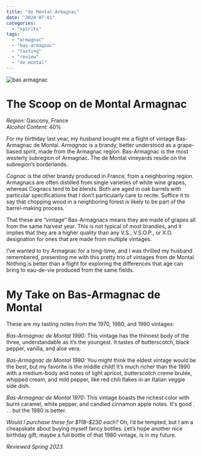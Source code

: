 ```yaml
---
title: "de Montal Armagnac"
date: "2024-07-01"
categories:
  - "spirits"
tags:
  - "armagnac"
  - "bas-armagnac"
  - "tasting"
  - "review"
  - "de montal"
---
```


![bas armagnac](https://thegourmez.netlify.app/img/sections/spirits.jpg)

# The Scoop on de Montal Armagnac

*Region:* Gascony, France\
*Alcohol Content:* 40%

For my birthday last year, my husband bought me a flight of vintage Bas-Armagnac de Montal. _Armagnac_ is a brandy, better understood as a grape-based spirit, made from the Armagnac region. Bas-Armagnac is the most westerly subregion of Armagnac. The de Montal vineyards reside on the subregion’s borderlands.

_Cognac_ is the other brandy produced in France, from a neighboring region. Armagnacs are often distilled from single varieties of white wine grapes, whereas Cognacs tend to be blends. Both are aged in oak barrels with particular specifications that I don’t particularly care to recite. Suffice it to say that chopping wood in a neighboring forest is likely to be part of the barrel-making process.

That these are “vintage” Bas-Armagnacs means they are made of grapes all from the same harvest year. This is not typical of most brandies, and it implies that they are a higher quality than any V.S., V.S.O.P., or X.O. designation for ones that are made from multiple vintages.

I’ve wanted to try Armagnac for a long-time, and I was thrilled my husband remembered, presenting me with this pretty trio of vintages from de Montal. Nothing is better than a flight for exploring the differences that age can bring to eau-de-vie produced from the same fields.

# My Take on Bas-Armagnac de Montal

These are my tasting notes from the 1970, 1980, and 1990 vintages:

*Bas-Armagnac de Montal 1990:* This vintage has the thinnest body of the three, understandable as it’s the youngest. It tastes of butterscotch, black pepper, vanilla, and aloe vera.

*Bas-Armagnac de Montal 1980:* You might think the eldest vintage would be the best, but my favorite is the middle child! It’s much richer than the 1990 with a medium-body and notes of light apricot, butterscotch creme brulée, whipped cream, and mild pepper, like red chili flakes in an Italian veggie side dish.

*Bas-Armagnac de Montal 1970:* This vintage boasts the richest color with burnt caramel, white pepper, and candied cinnamon apple notes. It's good . . . but the 1980 is better.

*Would I purchase these for \$118–\$230 each?* Oh, I’d be tempted, but I am a cheapskate about buying myself fancy bottles. Let’s hope another nice birthday gift, maybe a full bottle of that 1980 vintage, is in my future.

*Reviewed Spring 2023.*
